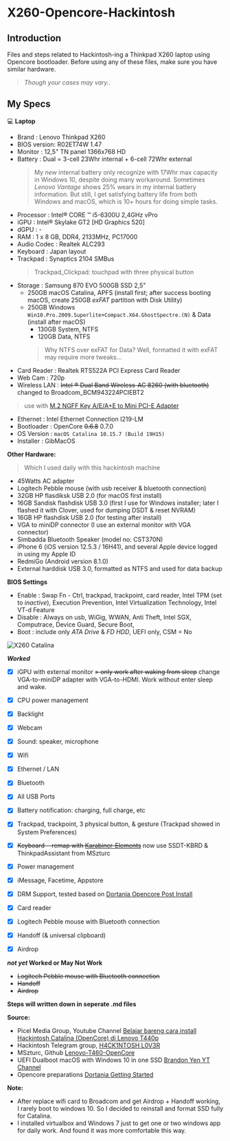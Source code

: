 # X260-Opencore-Hackintosh

## Introduction

Files and steps related to Hackintosh-ing a Thinkpad X260 laptop using Opencore bootloader.
Before using any of these files, make sure you have similar hardware.
> *Though your cases may vary..*

## My Specs

💻 **Laptop**
* Brand       :	Lenovo Thinkpad X260
* BIOS version: R02ET74W 1.47
* Monitor     : 12,5" TN panel 1366x768 HD
* Battery     : Dual = 3-cell 23Whr internal + 6-cell 72Whr external
  > My _new_ internal battery only recognize with 17Whr max capacity in Windows 10, despite doing many workaround.
  > Sometimes _Lenovo Vantage_ shows 25% wears in my internal battery information.
  > But still, I get satisfying battery life from both Windows and macOS, which is 10+ hours for doing simple tasks.
* Processor   :	Intel® CORE ™ i5-6300U 2,4GHz vPro
* iGPU        :	Intel® Skylake GT2 [HD Graphics 520]
* dGPU        :	-
* RAM         :	1 x 8 GB, DDR4, 2133MHz, PC17000
* Audio Codec :	Realtek ALC293
* Keyboard    : Japan layout
* Trackpad    : Synaptics 2104 SMBus
  > Trackpad_Clickpad: touchpad with three physical button
* Storage     :	Samsung 870 EVO 500GB SSD 2,5"
  - 250GB macOS Catalina, APFS (install first; after success booting macOS, create 250GB _exFAT_ partition with Disk Utility)
  - 250GB Windows ```Win10.Pro.2009.Superlite+Compact.X64.GhostSpectre.(N)``` & Data (install after macOS) 
    - 130GB System, NTFS
    - 120GB Data, NTFS
    > Why NTFS over exFAT for Data? Well, formatted it with exFAT may require more tweaks...
* Card Reader  : Realtek RTS522A PCI Express Card Reader
* Web Cam      : 720p
* Wireless LAN : ~~Intel ® Dual Band Wireless-AC 8260 (with bluetooth)~~ changed to Broadcom_BCM943224PCIEBT2
 > use with [M.2 NGFF Key A/E/A+E to Mini PCI-E Adapter](https://www.aliexpress.com/i/32946029345.html)
* Ethernet     : Intel Ethernet Connection I219-LM
* Bootloader   : OpenCore ~~0.6.8~~ 0.7.0
* OS Version   : ```macOS Catalina 10.15.7 (Build 19H15)```
* Installer    : GibMacOS


**Other Hardware:**
  > Which I used daily with this hackintosh machine
* 45Watts AC adapter
* Logitech Pebble mouse (with usb receiver & bluetooth connection)
* 32GB HP flasdiksk USB 2.0 (for macOS first install)
* 16GB Sandisk flashdisk USB 3.0 (first I use for Windows installer; later I flashed it with Clover, used for dumping DSDT & reset NVRAM)
* 16GB HP flashdisk USB 2.0 (for testing after install)
* VGA to miniDP connector (I use an external monitor with VGA connector)
* Simbadda Bluetooth Speaker (model no: CST370N)
* iPhone 6 (iOS version 12.5.3 / 16H41), and several Apple device logged in using my Apple ID
* RedmiGo (Android version 8.1.0)
* External harddisk USB 3.0, formatted as NTFS and used for data backup

**BIOS Settings**
* Enable  : Swap Fn - Ctrl, trackpad, trackpoint, card reader, Intel TPM (set to _inactive_), Execution Prevention, Intel Virtualization Technology, Intel VT-d Feature
* Disable : Always on usb, WiGig, WWAN, Anti Theft, Intel SGX, Computrace, Device Guard, Secure Boot,
* Boot    : include only _ATA Drive_ & _FD HDD_, UEFI only, CSM = No

![X260 Catalina](https://user-images.githubusercontent.com/85201626/120451713-dc76b580-c3bb-11eb-8122-e78a243cb831.png)

***Worked***
- [x] iGPU with external monitor
  ~~> only work after waking from sleep~~ change VGA-to-miniDP adapter with VGA-to-HDMI. Work without enter sleep and wake.
- [x] CPU power management
- [x] Backlight
- [x] Webcam
- [x] Sound: speaker, microphone
- [x] Wifi
- [x] Ethernet / LAN
- [x] Bluetooth
- [x] All USB Ports
- [x] Battery notification: charging, full charge, etc
- [x] Trackpad, trackpoint, 3 physical button, & gesture (Trackpad showed in System Preferences)
- [x] ~~Keyboard --remap with [Karabiner-Elements](https://karabiner-elements.pqrs.org)~~ now use SSDT-KBRD & ThinkpadAssistant from MSzturc
- [x] Power management
- [x] iMessage, Facetime, Appstore
- [x] DRM Support, tested based on [Dortania Opencore Post Install](https://dortania.github.io/OpenCore-Post-Install/universal/drm.html#testing-drm)
- [x] Card reader
- [x] Logitech Pebble mouse with Bluetooth connection
- [x] Handoff (& universal clipboard)
- [x] Airdrop


**_not yet_ Worked or May Not Work**
* ~~Logitech Pebble mouse with Bluetooth connection~~
* ~~Handoff~~
* ~~Airdrop~~

**Steps will written down in seperate .md files**

**Source:**
* Picel Media Group, Youtube Channel [Belajar bareng cara install Hackintosh Catalina (OpenCore) di Lenovo T440p](https://youtu.be/zdcPPpd-g8I)
* Hackintosh Telegram group, [H4CK1NTOSH L0V3R](https://t.me/HackintoshLover)
* MSzturc, Github [Lenovo-T460-OpenCore](https://github.com/MSzturc/Lenovo-T460-OpenCore)
* UEFI Dualboot macOS with Windows 10 in one SSD [Brandon Yen YT Channel](https://youtu.be/ztxHRGdX0Sw)
* Opencore preparations [Dortania Getting Started](https://dortania.github.io/getting-started/)

**Note:**
* After replace wifi card to Broadcom and get Airdrop + Handoff working, I rarely boot to windows 10. So I decided to reinstall and format SSD fully for Catalina.
* I installed virtualbox and Windows 7 just to get one or two windows app for daily work. And found it was more comfortable this way.
